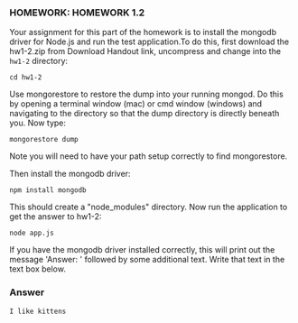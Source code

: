 ### HOMEWORK: HOMEWORK 1.2

Your assignment for this part of the homework is to install the mongodb driver for Node.js and run the test application.To do this, first download the hw1-2.zip from Download Handout link, uncompress and change into the `hw1-2` directory:

```
cd hw1-2
```

Use mongorestore to restore the dump into your running mongod. Do this by opening a terminal window (mac) or cmd window (windows) and navigating to the directory so that the dump directory is directly beneath you. Now type:

```
mongorestore dump
```

Note you will need to have your path setup correctly to find mongorestore.

Then install the mongodb driver:

```
npm install mongodb
```

This should create a "node_modules" directory. Now run the application to get the answer to hw1-2:

```
node app.js
```

If you have the mongodb driver installed correctly, this will print out the message 'Answer: ' followed by some additional text. Write that text in the text box below.

### Answer
```
I like kittens
```
